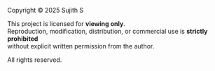 Copyright © 2025 Sujith S

This project is licensed for **viewing only**.  
Reproduction, modification, distribution, or commercial use is **strictly prohibited**  
without explicit written permission from the author.

All rights reserved.
